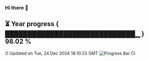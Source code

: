 ### Hi there 👋
⏳ Year progress { █████████████████████████████▁ } 98.02 %
---
⏰ Updated on Tue, 24 Dec 2024 18:10:23 GMT
![Progress Bar CI](https://github.com/Moyi321/Moyi321/workflows/Progress%20Bar%20CI/badge.svg)
